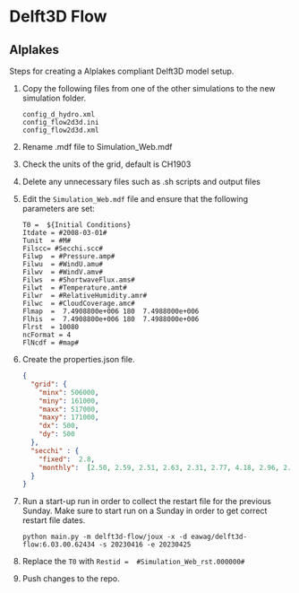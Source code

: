# Delft3D Flow

## Alplakes

Steps for creating a Alplakes compliant Delft3D model setup.

1. Copy the following files from one of the other simulations to the new simulation folder.
    ```
    config_d_hydro.xml
    config_flow2d3d.ini
    config_flow2d3d.xml
    ```

2. Rename .mdf file to Simulation_Web.mdf
3. Check the units of the grid, default is CH1903
4. Delete any unnecessary files such as .sh scripts and output files
5. Edit the `Simulation_Web.mdf` file and ensure that the following parameters are set:
    ```
    T0 =  ${Initial Conditions}
    Itdate = #2008-03-01#
    Tunit  = #M#
    Filscc= #Secchi.scc#
    Filwp  = #Pressure.amp#
    Filwu  = #WindU.amu#
    Filwv  = #WindV.amv#
    Filws  = #ShortwaveFlux.ams#
    Filwt  = #Temperature.amt#
    Filwr  = #RelativeHumidity.amr#
    Filwc  = #CloudCoverage.amc#
    Flmap  =  7.4908800e+006 180  7.4988000e+006
    Flhis  =  7.4908800e+006 180  7.4988000e+006
    Flrst  = 10080
    ncFormat = 4
    FlNcdf = #map#
    ```
6. Create the properties.json file.
   ```json
   {
     "grid": {
       "minx": 506000,
       "miny": 161000,
       "maxx": 517000,
       "maxy": 171000,
       "dx": 500,
       "dy": 500
     },
     "secchi" : {
       "fixed":  2.8,
       "monthly":  [2.50, 2.59, 2.51, 2.63, 2.31, 2.77, 4.18, 2.96, 2.50, 2.56, 2.66, 3.25]
     }
   }
   ```
7. Run a start-up run in order to collect the restart file for the previous Sunday. Make sure to start run on a Sunday 
in order to get correct restart file dates.
   ```commandline
   python main.py -m delft3d-flow/joux -x -d eawag/delft3d-flow:6.03.00.62434 -s 20230416 -e 20230425
   ```
8. Replace the `T0` with `Restid =  #Simulation_Web_rst.000000#`
9. Push changes to the repo.
